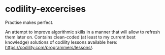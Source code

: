 # codility-excercises
Practise makes perfect.

An attempt to improve algorithmic skills in a manner that will allow to refresh them later on. Contains clean-coded (at least to my current best knowledge) solutions of codility lessons available here: https://codility.com/programmers/lessons/.
